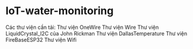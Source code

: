 # IoT-water-monitoring
Các thư viện cần tải:
Thư viện OneWire
Thư viện Wire
Thư viện LiquidCrystal_I2C của John Rickman
Thư viện DallasTemperature
Thư viện FireBaseESP32
Thư viện Wifi
